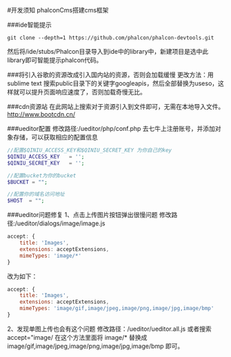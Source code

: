 #开发须知
phalconCms搭建cms框架

###ide智能提示
```
git clone --depth=1 https://github.com/phalcon/phalcon-devtools.git
```
然后将/ide/stubs/Phalcon目录导入到ide中的library中，新建项目是选中此library即可智能提示phalcon代码。

###将引入谷歌的资源改成引入国内站的资源，否则会加载缓慢
更改方法：用sublime text 搜索public目录下的关键字googleapis，然后全部替换为useso，这样就可以提升页面响应速度了，否则加载奇慢无比。

###cdn资源站
在此网站上搜索对于资源引入到文件即可，无需在本地导入文件。
http://www.bootcdn.cn/

###ueditor配置
修改路径:/ueditor/php/conf.php
去七牛上注册账号，并添加对象存储，可以获取相应的配置信息
```php
//配置$QINIU_ACCESS_KEY和$QINIU_SECRET_KEY 为你自己的key
$QINIU_ACCESS_KEY	= '';
$QINIU_SECRET_KEY	= '';

//配置bucket为你的bucket
$BUCKET = "";

//配置你的域名访问地址
$HOST  = "";
```
###ueditor问题修复
1、点击上传图片按钮弹出很慢问题
修改路径:/ueditor/dialogs/image/image.js
```javascript
accept: {
    title: 'Images',
    extensions: acceptExtensions,
    mimeTypes: 'image/*'
}
```
改为如下：
```javascript
accept: {
    title: 'Images',
    extensions: acceptExtensions,
    mimeTypes: 'image/gif,image/jpeg,image/png,image/jpg,image/bmp'
}
```
2、发现单图上传也会有这个问题
修改路径：/ueditor/ueditor.all.js
或者搜索 accept="image/ 在这个方法里面将 image/* 替换成 image/gif,image/jpeg,image/png,image/jpg,image/bmp 即可。
